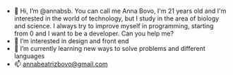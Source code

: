 - 👋 Hi, I’m @annabsb. You can call me Anna Bovo, I'm 21 years old and I'm interested in the world of technology, but I study in the area of biology and science. I always try to improve myself in programming, starting from 0 and I want to be a developer. Can you help me?
- 👀 I’m interested in design and front end
- 🌱 I’m currently learning new ways to solve problems and different languages
- 📫 annabeatrizbovo@gmail.com

<!---
annabsb/annabsb is a ✨ special ✨ repository because its `README.md` (this file) appears on your GitHub profile.
You can click the Preview link to take a look at your changes.
--->
